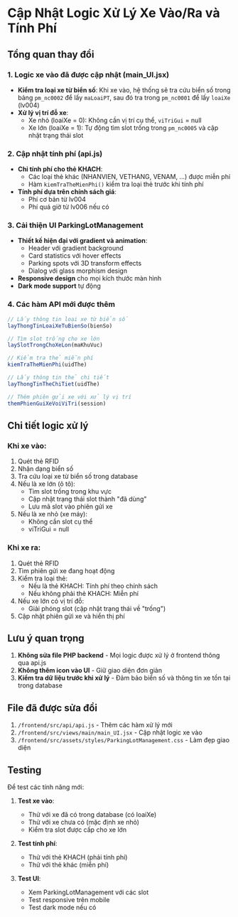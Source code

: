 # Cập Nhật Logic Xử Lý Xe Vào/Ra và Tính Phí

## Tổng quan thay đổi

### 1. Logic xe vào đã được cập nhật (main_UI.jsx)
- **Kiểm tra loại xe từ biển số**: Khi xe vào, hệ thống sẽ tra cứu biển số trong bảng `pm_nc0002` để lấy `maLoaiPT`, sau đó tra trong `pm_nc0001` để lấy `loaiXe` (lv004)
- **Xử lý vị trí đỗ xe**:
  - Xe nhỏ (loaiXe = 0): Không cần vị trí cụ thể, `viTriGui` = null
  - Xe lớn (loaiXe = 1): Tự động tìm slot trống trong `pm_nc0005` và cập nhật trạng thái slot

### 2. Cập nhật tính phí (api.js)
- **Chỉ tính phí cho thẻ KHACH**: 
  - Các loại thẻ khác (NHANVIEN, VETHANG, VENAM, ...) được miễn phí
  - Hàm `kiemTraTheMienPhi()` kiểm tra loại thẻ trước khi tính phí
- **Tính phí dựa trên chính sách giá**:
  - Phí cơ bản từ lv004 
  - Phí quá giờ từ lv006 nếu có

### 3. Cải thiện UI ParkingLotManagement 
- **Thiết kế hiện đại với gradient và animation**:
  - Header với gradient background
  - Card statistics với hover effects
  - Parking spots với 3D transform effects
  - Dialog với glass morphism design
- **Responsive design** cho mọi kích thước màn hình
- **Dark mode support** tự động

### 4. Các hàm API mới được thêm

```javascript
// Lấy thông tin loại xe từ biển số
layThongTinLoaiXeTuBienSo(bienSo)

// Tìm slot trống cho xe lớn
laySlotTrongChoXeLon(maKhuVuc)

// Kiểm tra thẻ miễn phí
kiemTraTheMienPhi(uidThe)

// Lấy thông tin thẻ chi tiết
layThongTinTheChiTiet(uidThe)

// Thêm phiên gửi xe với xử lý vị trí
themPhienGuiXeVoiViTri(session)
```

## Chi tiết logic xử lý

### Khi xe vào:
1. Quét thẻ RFID
2. Nhận dạng biển số
3. Tra cứu loại xe từ biển số trong database
4. Nếu là xe lớn (ô tô):
   - Tìm slot trống trong khu vực
   - Cập nhật trạng thái slot thành "đã dùng"
   - Lưu mã slot vào phiên gửi xe
5. Nếu là xe nhỏ (xe máy):
   - Không cần slot cụ thể
   - viTriGui = null

### Khi xe ra:
1. Quét thẻ RFID
2. Tìm phiên gửi xe đang hoạt động
3. Kiểm tra loại thẻ:
   - Nếu là thẻ KHACH: Tính phí theo chính sách
   - Nếu không phải thẻ KHACH: Miễn phí
4. Nếu xe lớn có vị trí đỗ:
   - Giải phóng slot (cập nhật trạng thái về "trống")
5. Cập nhật phiên gửi xe và hiển thị phí

## Lưu ý quan trọng

1. **Không sửa file PHP backend** - Mọi logic được xử lý ở frontend thông qua api.js
2. **Không thêm icon vào UI** - Giữ giao diện đơn giản
3. **Kiểm tra dữ liệu trước khi xử lý** - Đảm bảo biển số và thông tin xe tồn tại trong database

## File đã được sửa đổi

1. `/frontend/src/api/api.js` - Thêm các hàm xử lý mới
2. `/frontend/src/views/main/main_UI.jsx` - Cập nhật logic xe vào
3. `/frontend/src/assets/styles/ParkingLotManagement.css` - Làm đẹp giao diện

## Testing

Để test các tính năng mới:

1. **Test xe vào**:
   - Thử với xe đã có trong database (có loaiXe)
   - Thử với xe chưa có (mặc định xe nhỏ)
   - Kiểm tra slot được cấp cho xe lớn

2. **Test tính phí**:
   - Thử với thẻ KHACH (phải tính phí)
   - Thử với thẻ khác (miễn phí)

3. **Test UI**:
   - Xem ParkingLotManagement với các slot
   - Test responsive trên mobile
   - Test dark mode nếu có 